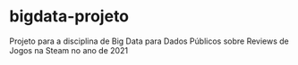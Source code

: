 # bigdata-projeto
Projeto para a disciplina de Big Data para Dados Públicos sobre Reviews de Jogos na Steam no ano de 2021
